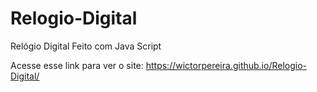 # Relogio-Digital
Relógio Digital Feito com Java Script

Acesse esse link para ver o site: https://wictorpereira.github.io/Relogio-Digital/
